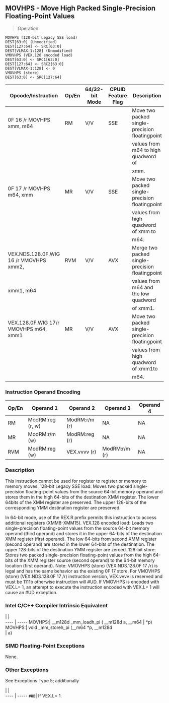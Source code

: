 ## MOVHPS - Move High Packed Single-Precision Floating-Point Values

> Operation

``` slim
MOVHPS (128-bit Legacy SSE load)
DEST[63:0] (Unmodified)
DEST[127:64] <- SRC[63:0]
DEST[VLMAX-1:128] (Unmodified)
VMOVHPS (VEX.128 encoded load)
DEST[63:0] <- SRC1[63:0]
DEST[127:64] <- SRC2[63:0]
DEST[VLMAX-1:128] <- 0
VMOVHPS (store)
DEST[63:0] <- SRC[127:64]

```

 Opcode/Instruction                    | Op/En| 64/32-bit Mode| CPUID Feature Flag| Description                                    
 ---  | --- | --- | --- | ---
 0F 16 /r MOVHPS xmm, m64              | RM   | V/V           | SSE               | Move two packed single-precision floatingpoint 
                                       |      |               |                   | values from m64 to high quadword of            
                                       |      |               |                   | xmm.                                           
 0F 17 /r MOVHPS m64, xmm              | MR   | V/V           | SSE               | Move two packed single-precision floatingpoint 
                                       |      |               |                   | values from high quadword of xmm to            
                                       |      |               |                   | m64.                                           
 VEX.NDS.128.0F.WIG 16 /r VMOVHPS xmm2,| RVM  | V/V           | AVX               | Merge two packed single-precision floatingpoint
 xmm1, m64                             |      |               |                   | values from m64 and the low quadword           
                                       |      |               |                   | of xmm1.                                       
 VEX.128.0F.WIG 17/r VMOVHPS m64, xmm1 | MR   | V/V           | AVX               | Move two packed single-precision floatingpoint 
                                       |      |               |                   | values from high quadword of xmm1to            
                                       |      |               |                   | m64.                                           

### Instruction Operand Encoding
 Op/En| Operand 1       | Operand 2    | Operand 3    | Operand 4
 ---  | --- | --- | --- | ---
 RM   | ModRM:reg (r, w)| ModRM:r/m (r)| NA           | NA       
 MR   | ModRM:r/m (w)   | ModRM:reg (r)| NA           | NA       
 RVM  | ModRM:reg (w)   | VEX.vvvv (r) | ModRM:r/m (r)| NA       

### Description
This instruction cannot be used for register to register or memory to memory
moves. 128-bit Legacy SSE load: Moves two packed single-precision floating-point
values from the source 64-bit memory operand and stores them in the high 64-bits
of the destination XMM register. The lower 64bits of the XMM register are preserved.
The upper 128-bits of the corresponding YMM destination register are preserved.

In 64-bit mode, use of the REX.R prefix permits this instruction to access additional
registers (XMM8-XMM15). VEX.128 encoded load: Loads two single-precision floating-point
values from the source 64-bit memory operand (third operand) and stores it in
the upper 64-bits of the destination XMM register (first operand). The low 64-bits
from second XMM register (second operand) are stored in the lower 64-bits of
the destination. The upper 128-bits of the destination YMM register are zeroed.
128-bit store: Stores two packed single-precision floating-point values from
the high 64-bits of the XMM register source (second operand) to the 64-bit memory
location (first operand). Note: VMOVHPS (store) (VEX.NDS.128.0F 17 /r) is legal
and has the same behavior as the existing 0F 17 store. For VMOVHPS (store) (VEX.NDS.128.0F
17 /r) instruction version, VEX.vvvv is reserved and must be 1111b otherwise
instruction will #UD. If VMOVHPS is encoded with VEX.L= 1, an attempt to execute
the instruction encoded with VEX.L= 1 will cause an #UD exception.



### Intel C/C++ Compiler Intrinsic Equivalent
   | |  
---- | -----
 MOVHPS:| __m128d _mm_loadh_pi ( __m128d a, __m64
        | \*p)                                    
 MOVHPS:| void _mm_storeh_pi (__m64 \*p, __m128d  
        | a)                                     

### SIMD Floating-Point Exceptions
None.


### Other Exceptions
See Exceptions Type 5; additionally

   | |  
---- | -----
 **``#UD``**| If VEX.L= 1.
